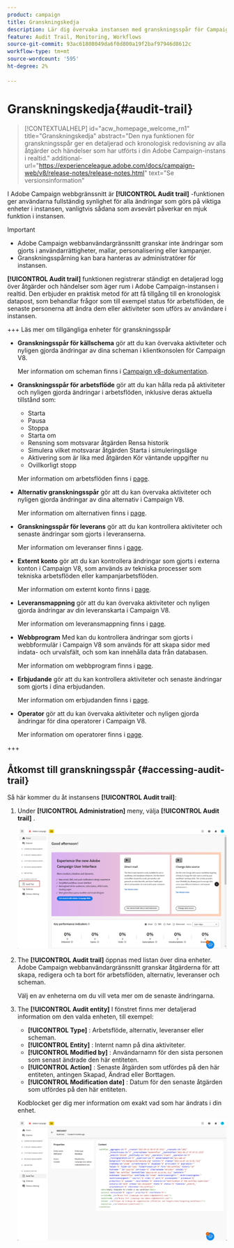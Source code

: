 ```yaml
---
product: campaign
title: Granskningskedja
description: Lär dig övervaka instansen med granskningsspår för Campaign
feature: Audit Trail, Monitoring, Workflows
source-git-commit: 93ac61808049da6f0d800a19f2baf97946d8612c
workflow-type: tm+mt
source-wordcount: '595'
ht-degree: 2%

---
```


# Granskningskedja{#audit-trail}

>[!CONTEXTUALHELP]
>id="acw_homepage_welcome_rn1"
>title="Granskningskedja"
>abstract="Den nya funktionen för granskningsspår ger en detaljerad och kronologisk redovisning av alla åtgärder och händelser som har utförts i din Adobe Campaign-instans i realtid."
>additional-url="https://experienceleague.adobe.com/docs/campaign-web/v8/release-notes/release-notes.html" text="Se versionsinformation"


I Adobe Campaign webbgränssnitt är **[!UICONTROL Audit trail]** -funktionen ger användarna fullständig synlighet för alla ändringar som görs på viktiga enheter i instansen, vanligtvis sådana som avsevärt påverkar en mjuk funktion i instansen.

>[!IMPORTANT]
>
>* Adobe Campaign webbanvändargränssnitt granskar inte ändringar som gjorts i användarrättigheter, mallar, personalisering eller kampanjer.
>* Granskningsspårning kan bara hanteras av administratörer för instansen.

**[!UICONTROL Audit trail]** funktionen registrerar ständigt en detaljerad logg över åtgärder och händelser som äger rum i Adobe Campaign-instansen i realtid. Den erbjuder en praktisk metod för att få tillgång till en kronologisk datapost, som behandlar frågor som till exempel status för arbetsflöden, de senaste personerna att ändra dem eller aktiviteter som utförs av användare i instansen.

+++ Läs mer om tillgängliga enheter för granskningsspår

* **Granskningsspår för källschema** gör att du kan övervaka aktiviteter och nyligen gjorda ändringar av dina scheman i klientkonsolen för Campaign V8.

  Mer information om scheman finns i [Campaign v8-dokumentation](https://experienceleague.adobe.com/en/docs/campaign/campaign-v8/developer/shemas-forms/schemas).

* **Granskningsspår för arbetsflöde** gör att du kan hålla reda på aktiviteter och nyligen gjorda ändringar i arbetsflöden, inklusive deras aktuella tillstånd som:

   * Starta
   * Pausa
   * Stoppa
   * Starta om
   * Rensning som motsvarar åtgärden Rensa historik
   * Simulera vilket motsvarar åtgärden Starta i simuleringsläge
   * Aktivering som är lika med åtgärden Kör väntande uppgifter nu
   * Ovillkorligt stopp

  Mer information om arbetsflöden finns i [page](../workflows/gs-workflows.md).

* **Alternativ granskningsspår** gör att du kan övervaka aktiviteter och nyligen gjorda ändringar av dina alternativ i Campaign V8.

  Mer information om alternativen finns i [page](https://experienceleague.adobe.com/en/docs/campaign-classic/using/installing-campaign-classic/appendices/configuring-campaign-options).

* **Granskningsspår för leverans** gör att du kan kontrollera aktiviteter och senaste ändringar som gjorts i leveranserna.

  Mer information om leveranser finns i [page](../msg/gs-deliveries.md).

* **Externt konto** gör att du kan kontrollera ändringar som gjorts i externa konton i Campaign V8, som används av tekniska processer som tekniska arbetsflöden eller kampanjarbetsflöden.

  Mer information om externt konto finns i [page](https://experienceleague.adobe.com/en/docs/campaign/campaign-v8/config/configuration/external-accounts).

* **Leveransmappning** gör att du kan övervaka aktiviteter och nyligen gjorda ändringar av din leveranskarta i Campaign V8.

  Mer information om leveransmappning finns i [page](https://experienceleague.adobe.com/en/docs/campaign/campaign-v8/audience/add-profiles/target-mappings).

* **Webbprogram** Med kan du kontrollera ändringar som gjorts i webbformulär i Campaign V8 som används för att skapa sidor med indata- och urvalsfält, och som kan innehålla data från databasen.

  Mer information om webbprogram finns i [page](https://experienceleague.adobe.com/en/docs/campaign/campaign-v8/content/webapps).

* **Erbjudande** gör att du kan kontrollera aktiviteter och senaste ändringar som gjorts i dina erbjudanden.

  Mer information om erbjudanden finns i [page](../msg/offers.md).

* **Operator** gör att du kan övervaka aktiviteter och nyligen gjorda ändringar för dina operatorer i Campaign V8.

  Mer information om operatorer finns i [page](https://experienceleague.adobe.com/en/docs/campaign/campaign-v8/offers/interaction-settings/interaction-operators).

+++

## Åtkomst till granskningsspår {#accessing-audit-trail}

Så här kommer du åt instansens **[!UICONTROL Audit trail]**:

1. Under **[!UICONTROL Administration]** meny, välja **[!UICONTROL Audit trail]** .

   ![](assets/audit-trail-1.png)

1. The **[!UICONTROL Audit trail]** öppnas med listan över dina enheter. Adobe Campaign webbanvändargränssnitt granskar åtgärderna för att skapa, redigera och ta bort för arbetsflöden, alternativ, leveranser och scheman.

   Välj en av enheterna om du vill veta mer om de senaste ändringarna.

1. The **[!UICONTROL Audit entity]** I fönstret finns mer detaljerad information om den valda enheten, till exempel:

   * **[!UICONTROL Type]** : Arbetsflöde, alternativ, leveranser eller scheman.
   * **[!UICONTROL Entity]** : Internt namn på dina aktiviteter.
   * **[!UICONTROL Modified by]** : Användarnamn för den sista personen som senast ändrade den här entiteten.
   * **[!UICONTROL Action]** : Senaste åtgärden som utfördes på den här entiteten, antingen Skapad, Ändrad eller Borttagen.
   * **[!UICONTROL Modification date]** : Datum för den senaste åtgärden som utfördes på den här entiteten.

   Kodblocket ger dig mer information om exakt vad som har ändrats i din enhet.

   ![](assets/audit-trail-2.png)

